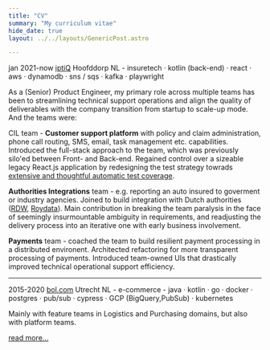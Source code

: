 ```yaml
---
title: "CV"
summary: "My curriculum vitae"
hide_date: true
layout: ../../layouts/GenericPost.astro

---
```


jan 2021-now [iptiQ](https://www.iptiq.com/) Hoofddorp NL - insuretech · kotlin (back-end) · react · aws · dynamodb · sns / sqs · kafka · playwright 

As a (Senior) Product Engineer, my primary role across multiple teams has been to streamlining technical support operations and align the quality of deliverables with the company transition from startup to scale-up mode. And the teams were:

CIL team - **Customer support platform** with policy and claim administration, phone call routing, SMS, email, task management etc. capabilities. Introduced the full-stack approach to the team, which was previously silo'ed between Front- and Back-end. Regained control over a sizeable legacy React.js application by redesigning the test strategy towrads [extensive and thoughtful automatic test coverage](../talks/app-testing-with-playwright/).

**Authorities Integrations** team - e.g. reporting an auto insured to goverment or industry agencies. Joined to build integration with Dutch authorities ([RDW](https://www.rdw.nl/), [Roydata](https://www.seps.nl/roy-data/)). Main contribution in breaking the team paralysis in the face of seemingly insurmountable ambiguity in requirements, and readjusting the delivery process into an iterative one with early business involvement.

**Payments** team - coached the team to build resilient payment processing in a distributed environent. Architected refactoring for more transparent processing of payments. Introduced team-owned UIs that drastically improved technical operational support efficiency. 

---

2015-2020 [bol.com](https://bol.com) Utrecht NL - e-commerce - java · kotlin · go · docker · postgres · pub/sub · cypress · GCP (BigQuery,PubSub) · kubernetes

Mainly with feature teams in Logistics and Purchasing domains, but also with platform teams. 

[read more...](./bol)